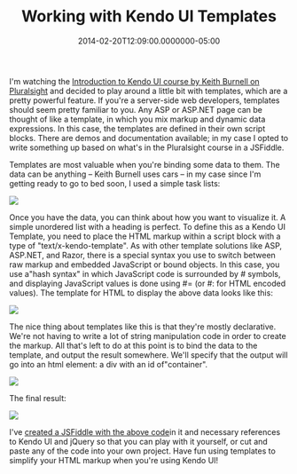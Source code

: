 ﻿---
title: Working with Kendo UI Templates
date: "2014-02-20T12:09:00.0000000-05:00"
description: I'm watching the Introduction to Kendo UI course by Keith Burnell
featuredImage: /img/image_thumb_3_todo.png
---

I'm watching the [Introduction to Kendo UI course by Keith Burnell on Pluralsight](http://pluralsight.com/training/courses/TableOfContents?courseName=introduction-to-kendoui) and decided to play around a little bit with templates, which are a pretty powerful feature. If you're a server-side web developers, templates should seem pretty familiar to you. Any ASP or ASP.NET page can be thought of like a template, in which you mix markup and dynamic data expressions. In this case, the templates are defined in their own script blocks. There are demos and documentation available; in my case I opted to write something up based on what's in the Pluralsight course in a JSFiddle.

Templates are most valuable when you're binding some data to them. The data can be anything – Keith Burnell uses cars – in my case since I'm getting ready to go to bed soon, I used a simple task lists:

![](/img/image_3_java.png)

Once you have the data, you can think about how you want to visualize it. A simple unordered list with a heading is perfect. To define this as a Kendo UI Template, you need to place the HTML markup within a script block with a type of "text/x-kendo-template". As with other template solutions like ASP, ASP.NET, and Razor, there is a special syntax you use to switch between raw markup and embedded JavaScript or bound objects. In this case, you use a"hash syntax" in which JavaScript code is surrounded by # symbols, and displaying JavaScript values is done using #= (or #: for HTML encoded values). The template for HTML to display the above data looks like this:

![](/img/image_6_java.png)

The nice thing about templates like this is that they're mostly declarative. We're not having to write a lot of string manipulation code in order to create the markup. All that's left to do at this point is to bind the data to the template, and output the result somewhere. We'll specify that the output will go into an html element: a div with an id of"container".

![](/img/image_9_java.png)

The final result:

![](/img/image_thumb_3_todo.png)

I've [created a JSFiddle with the above code](http://jsfiddle.net/NkT9h)in it and necessary references to Kendo UI and jQuery so that you can play with it yourself, or cut and paste any of the code into your own project. Have fun using templates to simplify your HTML markup when you're using Kendo UI!

